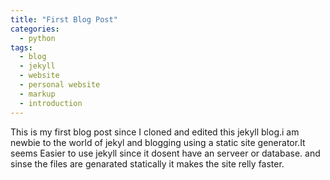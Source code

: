 ```yaml
---
title: "First Blog Post"
categories:
  - python
tags:
  - blog
  - jekyll
  - website
  - personal website
  - markup
  - introduction
---
```


 This is my first blog post since I cloned and edited this jekyll blog.i am newbie to the world of jekyl and blogging using a static site generator.It seems Easier to use jekyll since it dosent have an serveer or database.
 and sinse the files are genarated statically it makes the site relly faster.
